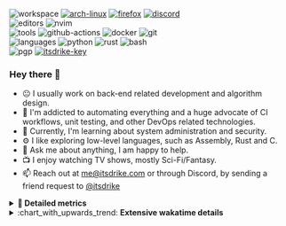 ![workspace](https://img.shields.io/static/v1?label=&message=workspace:&color=555&style=flat-square)
[![arch-linux](https://img.shields.io/static/v1?logo=arch-linux&label=&message=Arch%20Linux&color=111&logoColor=AAA&style=flat-square)](https://archlinux.org)
[![firefox](https://img.shields.io/static/v1?logo=firefox-browser&label=&message=Firefox&color=111&logoColor=AAA&style=flat-square)](https://mozilla.org/en-US/firefox/)
[![discord](https://img.shields.io/static/v1?logo=discord&label=&message=Discord&color=111&logoColor=AAA&style=flat-square)](https://discord.gg/zmQ3NcSY)
<br>
![editors](https://img.shields.io/static/v1?label=&message=editors:&color=555&style=flat-square)
![nvim](https://img.shields.io/static/v1?logo=neovim&label=&message=NeoVim&color=111&logoColor=AAA&style=flat-square)
<br>
![tools](https://img.shields.io/static/v1?label=&message=tools:&color=555&style=flat-square)
![github-actions](https://img.shields.io/static/v1?logo=github-actions&label=&message=github%20actions&color=111&logoColor=AAA&style=flat-square)
![docker](https://img.shields.io/static/v1?logo=docker&label=&message=docker&color=111&logoColor=AAA&style=flat-square)
![git](https://img.shields.io/static/v1?logo=git&label=&message=git&color=111&logoColor=AAA&style=flat-square)
<br>
![languages](https://img.shields.io/static/v1?label=&message=languages:&color=555&style=flat-square)
![python](https://img.shields.io/static/v1?logo=python&label=&message=python&color=111&logoColor=AAA&style=flat-square&link=)
![rust](https://img.shields.io/static/v1?logo=rust&label=&message=rust&color=111&logoColor=AAA&style=flat-square)
![bash](https://img.shields.io/static/v1?logo=gnu-bash&label=&message=bash&color=111&logoColor=AAA&style=flat-square)
<br>
![pgp](https://img.shields.io/static/v1?label=&message=pgp:&color=555&style=flat-square)
[![itsdrike-key](https://img.shields.io/static/v1?logo=gnuprivacyguard&label=&message=0xFA2745890B7048C0&color=111&logoColor=AAA&style=flat-square)](https://github.com/ItsDrike.gpg)

<!-- Load profile visitor count, but don't display it, keep it as a private stat, no need to show off (888)-->
[](https://visitor-badge.glitch.me/badge?page_id=ItsDrike.ItsDrike)

### Hey there 👋

- :neutral_face: I usually work on back-end related development and algorithm design.
- :man: I'm addicted to automating everything and a huge advocate of CI workflows, unit testing, and other DevOps related technologies.
- :seedling: Currently, I'm learning about system administration and security.
- :gear: I like exploring low-level languages, such as Assembly, Rust and C.
- :speech_balloon: Ask me about anything, I am happy to help.
- :tv: I enjoy watching TV shows, mostly Sci-Fi/Fantasy.
- :mailbox: Reach out at [me@itsdrike.com](mailto:me@itsdrike.com) or through Discord, by sending a friend request to [@itsdrike](https://s.itsdrike.com/discord)

<details>
 <summary> <b>📌 Detailed metrics</b></summary>
 
 <table>
  <tr>
    <th>🙋 Profile Details</th>
    <th>🧮 Repositories traffic</th>
  </tr>
  <tr>
   <td>
     <img alt="" width="400" src="https://github.com/ItsDrike/ItsDrike/blob/master/metrics/profile.svg">
   </td>
   <td>
     <img alt="" width="400" src="https://github.com/ItsDrike/ItsDrike/blob/master/metrics/repositories.svg">
   </td>
  </tr>
  <tr>
    <th>📅 Isometric commit calendar</th>
    <th>🈷️ Most used languages</th>
  </tr>
  <tr>
    <td align="center">
      <img alt="" width="400" src="https://github.com/ItsDrike/ItsDrike/blob/master/metrics/isocalendar.svg">
    </td>
    <td>
      <img alt="" width="400" src="https://github.com/ItsDrike/ItsDrike/blob/master/metrics/languages.svg">
    </td>
  </tr>
  <tr>
   <th>♐ Code snippet of the day</th>
   <th>🌟 Recently starred repositories</th>
  </tr>
  <tr>
   <td align="center">
    <img alt="" width="400" src="https://github.com/ItsDrike/ItsDrike/blob/master/metrics/code_snippet.svg">
   </td>
   <td align="center">
    <img alt="" width="400" src="https://github.com/ItsDrike/ItsDrike/blob/master/metrics/starred_repos.svg">
   </td>
  </tr>
  <tr>
    <th>💡 Coding habits</th>
    <th>⏰ WakaTime plugin</th>
  </tr>
  <tr>
   <td align="center">
    <img alt="" width="400" src="https://github.com/ItsDrike/ItsDrike/blob/master/metrics/habits.svg">
   </td>
   <td align="center">
     <img alt="" width="400" src="https://github.com/ItsDrike/ItsDrike/blob/master/metrics/wakatime.svg">
   </td>
  </tr>
 </table>
</details>

<details>
 <summary>:chart_with_upwards_trend: <b>Extensive wakatime details</b></summary>
 
<!--START_SECTION:waka-->
![Code Time](http://img.shields.io/badge/Code%20Time-4%2C743%20hrs%2019%20mins-blue)

**I'm a Night 🦉** 

```text
🌞 Morning                1083 commits        ██░░░░░░░░░░░░░░░░░░░░░░░   08.25 % 
🌆 Daytime                4023 commits        ████████░░░░░░░░░░░░░░░░░   30.66 % 
🌃 Evening                4944 commits        █████████░░░░░░░░░░░░░░░░   37.68 % 
🌙 Night                  3072 commits        ██████░░░░░░░░░░░░░░░░░░░   23.41 % 
```
📅 **I'm Most Productive on Monday** 

```text
Monday                   2316 commits        ████░░░░░░░░░░░░░░░░░░░░░   17.65 % 
Tuesday                  1855 commits        ████░░░░░░░░░░░░░░░░░░░░░   14.14 % 
Wednesday                1931 commits        ████░░░░░░░░░░░░░░░░░░░░░   14.72 % 
Thursday                 1772 commits        ███░░░░░░░░░░░░░░░░░░░░░░   13.50 % 
Friday                   1678 commits        ███░░░░░░░░░░░░░░░░░░░░░░   12.79 % 
Saturday                 1567 commits        ███░░░░░░░░░░░░░░░░░░░░░░   11.94 % 
Sunday                   2003 commits        ████░░░░░░░░░░░░░░░░░░░░░   15.26 % 
```


📊 **This Week I Spent My Time On** 

```text
💬 Programming Languages: 
Python                   7 hrs 48 mins       ████████████░░░░░░░░░░░░░   48.97 % 
Nix                      4 hrs 32 mins       ███████░░░░░░░░░░░░░░░░░░   28.42 % 
JSON                     2 hrs 50 mins       ████░░░░░░░░░░░░░░░░░░░░░   17.83 % 
Git                      17 mins             ░░░░░░░░░░░░░░░░░░░░░░░░░   01.82 % 
Bash                     10 mins             ░░░░░░░░░░░░░░░░░░░░░░░░░   01.09 % 

🔥 Editors: 
Neovim                   15 hrs 57 mins      █████████████████████████   100.00 % 

💻 Operating System: 
Linux                    15 hrs 57 mins      █████████████████████████   100.00 % 
```

**I Mostly Code in Python** 

```text
Python                   42 repos            ██████████████░░░░░░░░░░░   57.53 % 
C++                      8 repos             ███░░░░░░░░░░░░░░░░░░░░░░   10.96 % 
C#                       2 repos             █░░░░░░░░░░░░░░░░░░░░░░░░   02.74 % 
Nix                      2 repos             █░░░░░░░░░░░░░░░░░░░░░░░░   02.74 % 
Java                     1 repo              ░░░░░░░░░░░░░░░░░░░░░░░░░   01.37 % 
```




 Last Updated on 10/07/2024 01:31:21 UTC
<!--END_SECTION:waka-->

</details>

